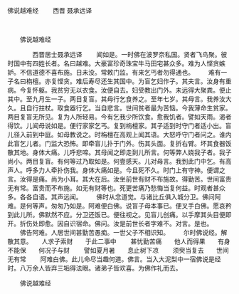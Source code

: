   佛说越难经
                        　　西晋 聂承远译

                        
        　      


　　佛说越难经

　　　　西晋居士聂承远译
　　闻如是。一时佛在波罗奈私国。贤者飞鸟聚。彼时国中有四姓长者。名曰越难。大豪富珍奇珠宝牛马田宅甚众多。难为人悭贪嫉妒。不信道德不喜布施。日未没。常敕门监。有来乞丐者勿得通也。
　　难有一子名曰栴檀。亦复悭贪。难后寿尽还生其国中。为盲乞妇作子。其夫言。汝身有重病。今复怀躯。我贫穷无以衣食。汝便自去。妇受教出门外。未远得大聚粪。便止其中。至九月生一子。两目复盲。其母行乞食养之。至年七岁。其母言。我养汝大久。且自行拄杖。取食器行乞。当自悲言。世间贫者最为苦恼。今我薄命生贫家。两目复盲无所见。复为人所轻易。今有乞我少所饮食。愈我饥者。譬如天雨。渴者得饮。儿闻母说如是。便行家家乞丐。复到栴檀家。其子适到时守门者适小出。盲儿径入前到中庭。如母教说之。时栴檀在高观上闻其语。大怒呼守门者问之。谁内此盲乞儿者。门监大恐怖。即牵盲儿扑于门外。伤其头面。复折右臂。坏其食器饭散其地。身体大痛。儿呼悲啼。其母闻之即走到儿所言。何等弊人娆我子者。我子尚小。两目复盲。有何等过乃取如是。何壹感天。儿对母言。我到此门中乞。有高声人。呼多力人牵扑伤我。身体大痛如是。今且死不久。时门上有守神。便谓之言。汝得是痛。尚为小耳。其大在后。汝坐前世有财不布施故。得勤苦。世间富贵无有常。富贵而不布施。如无有财等也。死更苦痛乃愁悔当复何益。时观者甚众多。各各自语。其声远闻。
　　佛时从念道觉。与诸比丘俱入城分卫。佛问阿难。是何等声。匆匆乃如是。阿难便白佛。说盲子母本事已。便叉手白佛。愿哀矜到此儿所。佛默然不应。分卫还饭已。便往视之。见盲儿创痛。以手摩其头目便即开。折伤处即愈。因自识宿命。佛问。汝是前世长者字难不。对言。是也。
　　佛告阿难。人居世间甚勤苦愚痴。一世父子不相识知。
　　尔时佛说经。解散其意。　　人求子索财　　于此二事中
　　甚忧勤苦痛　　他人而得果　　有身不能保　　何况子与财
　　譬如夏月暑　　息止树下凉
　　须臾当复去　　世间无有常
　　阿难白佛。此儿命尽当趣何道。佛言。当入大泥梨中一宿佛说是经时。八万余人皆弃三垢得法眼。诸弟子皆欢喜。为佛作礼而去。

　　佛说越难经


